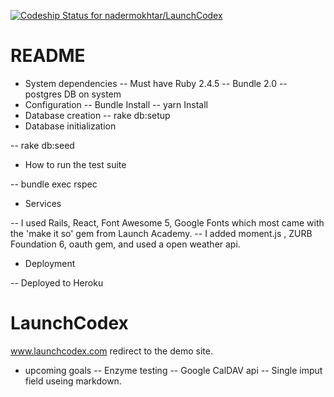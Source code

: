 [![Codeship Status for nadermokhtar/LaunchCodex](https://app.codeship.com/projects/844c76d0-0271-0137-326a-2655239ee73b/status?branch=master)](/projects/325086)

# README
- System dependencies
-- Must have Ruby 2.4.5
-- Bundle 2.0
-- postgres DB on system
- Configuration
-- Bundle Install
-- yarn Install
- Database creation
-- rake db:setup
- Database initialization

-- rake db:seed

- How to run the test suite

-- bundle exec rspec

- Services

-- I used Rails, React, Font Awesome 5, Google Fonts which most came with the 'make it so' gem from Launch Academy.
-- I added moment.js , ZURB Foundation 6, oauth gem, and used a open weather api.

- Deployment

-- Deployed to Heroku 


# LaunchCodex
www.launchcodex.com redirect to the demo site.

- upcoming goals 
-- Enzyme testing 
-- Google CalDAV api
-- Single imput field useing markdown.
